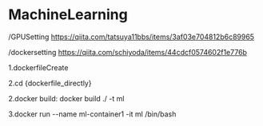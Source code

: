 # MachineLearning
/GPUSetting
https://qiita.com/tatsuya11bbs/items/3af03e704812b6c89965

/dockersetting
https://qiita.com/schiyoda/items/44cdcf0574602f1e776b

1.dockerfileCreate

2.cd {dockerfile_directly}

2.docker build:
docker build ./ -t ml

3.docker run --name ml-container1 -it ml /bin/bash
